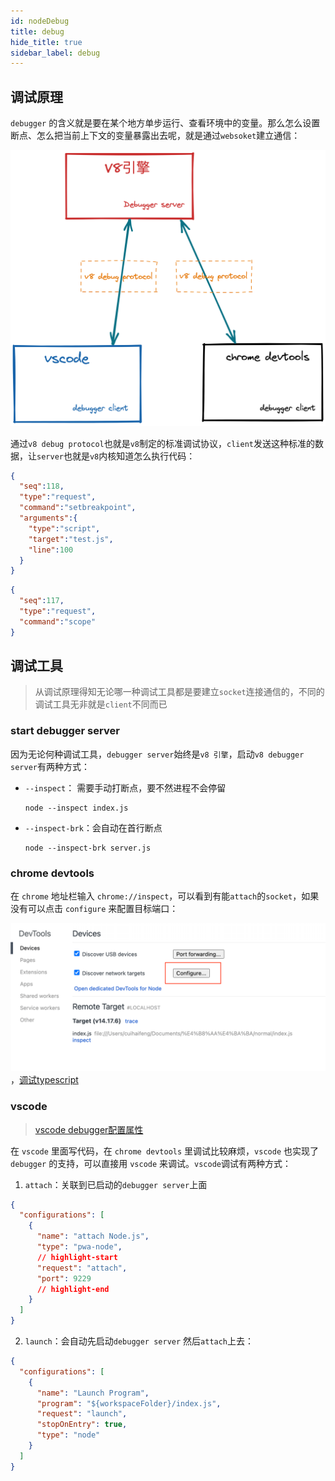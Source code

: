 ```yaml
---
id: nodeDebug
title: debug
hide_title: true
sidebar_label: debug
---
```


## 调试原理

`debugger` 的含义就是要在某个地方单步运行、查看环境中的变量。那么怎么设置断点、怎么把当前上下文的变量暴露出去呢，就是通过`websoket`建立通信：

![debugger-socket](../../../static/img/socket-debugger.png)

通过`v8 debug protocol`也就是`v8`制定的标准调试协议，`client`发送这种标准的数据，让`server`也就是`v8`内核知道怎么执行代码：

```json title="在100行设置断点的数据格式"
{
  "seq":118,
  "type":"request",
  "command":"setbreakpoint",
  "arguments":{
    "type":"script",
    "target":"test.js",
    "line":100
  }
}
```

```json title="查看当前作用域变量的数据格式"
{
  "seq":117,
  "type":"request",
  "command":"scope"
}
```

## 调试工具

> 从调试原理得知无论哪一种调试工具都是要建立`socket`连接通信的，不同的调试工具无非就是`client`不同而已

### start debugger server

因为无论何种调试工具，`debugger server`始终是`v8 引擎`，启动`v8 debugger server`有两种方式：

- `--inspect`： 需要手动打断点，要不然进程不会停留

  ```shell
  node --inspect index.js
  ```

- `--inspect-brk`：会自动在首行断点

  ```shell
  node --inspect-brk server.js
  ```

### chrome devtools

在 `chrome` 地址栏输入 `chrome://inspect`，可以看到有能`attach`的`socket`，如果没有可以点击 `configure` 来配置目标端口：

![chrome-inspect](../../../static/img/chrome-inspect.png)，[调试typescript](https://code.visualstudio.com/docs/typescript/typescript-debugging)

### vscode

> [vscode debugger配置属性](https://code.visualstudio.com/docs/nodejs/nodejs-debugging#_launch-configuration-attributes)

在 `vscode` 里面写代码，在 `chrome devtools` 里调试比较麻烦，`vscode` 也实现了 `debugger` 的支持，可以直接用 `vscode` 来调试。`vscode`调试有两种方式：

1. `attach`：关联到已启动的`debugger server`上面

  ```json
  {
    "configurations": [
      {
        "name": "attach Node.js",
        "type": "pwa-node",
        // highlight-start
        "request": "attach",
        "port": 9229
        // highlight-end
      }
    ]
  }
  ```

2. `launch`：会自动先启动`debugger server` 然后`attach`上去：

  ```json
  {
    "configurations": [
      {
        "name": "Launch Program",
        "program": "${workspaceFolder}/index.js",
        "request": "launch",
        "stopOnEntry": true,
        "type": "node"
      }
    ]
  }
  ```
